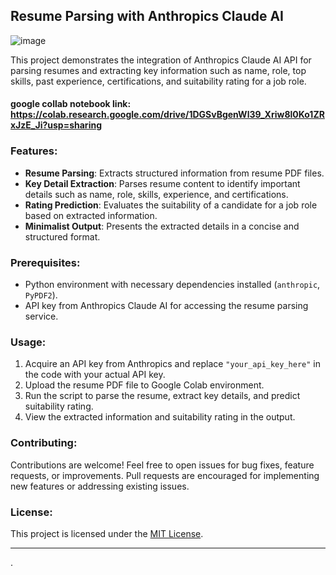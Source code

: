 
## Resume Parsing with Anthropics Claude AI
![image](https://github.com/Aakashsedha/RESUME_PARSER/assets/92659794/60f36543-2311-4729-9c38-01ef5c5c3546)




This project demonstrates the integration of Anthropics Claude AI API for parsing resumes and extracting key information such as name, role, top skills, past experience, certifications, and suitability rating for a job role.

#### google collab notebook link: https://colab.research.google.com/drive/1DGSvBgenWl39_Xriw8l0Ko1ZRxJzE_Ji?usp=sharing

### Features:
- **Resume Parsing**: Extracts structured information from resume PDF files.
- **Key Detail Extraction**: Parses resume content to identify important details such as name, role, skills, experience, and certifications.
- **Rating Prediction**: Evaluates the suitability of a candidate for a job role based on extracted information.
- **Minimalist Output**: Presents the extracted details in a concise and structured format.

### Prerequisites:
- Python environment with necessary dependencies installed (`anthropic`, `PyPDF2`).
- API key from Anthropics Claude AI for accessing the resume parsing service.

### Usage:
1. Acquire an API key from Anthropics and replace `"your_api_key_here"` in the code with your actual API key.
2. Upload the resume PDF file to Google Colab environment.
3. Run the script to parse the resume, extract key details, and predict suitability rating.
4. View the extracted information and suitability rating in the output.

### Contributing:
Contributions are welcome! Feel free to open issues for bug fixes, feature requests, or improvements. Pull requests are encouraged for implementing new features or addressing existing issues.

### License:
This project is licensed under the [MIT License](LICENSE).

---
.
